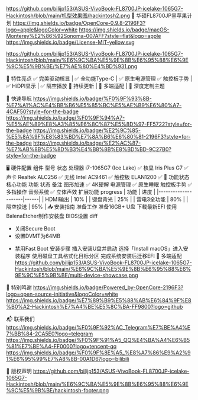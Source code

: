 https://github.com/bilijp153/ASUS-VivoBook-FL8700JP-icelake-1065G7-Hackintosh/blob/main/机型效果图/hackintosh2.png
🌟 华硕FL8700JP黑苹果计划
https://img.shields.io/badge/OpenCore-0.9.8-2196F3?logo=apple&logoColor=white
https://img.shields.io/badge/macOS-Monterey%E2%86%92Sonoma-007AFF?style=flat&logo=apple
https://img.shields.io/badge/License-MIT-yellow.svg

https://github.com/bilijp153/ASUS-VivoBook-FL8700JP-icelake-1065G7-Hackintosh/blob/main/%E6%9C%BA%E5%9E%8B%E6%95%88%E6%9E%9C%E5%9B%BE/%E7%AE%80%E4%BD%931.png

🌈 特性亮点
✅ 完美驱动核显 | ✅ 全功能Type-C | ✅ 原生电源管理
✅ 触控板手势 | ✅ HiDPI显示 | ✅ 隔空播放
🔧 持续更新 | 📱 多端适配 | 🎨 深度定制主题

🚀 快速导航
https://img.shields.io/badge/%F0%9F%93%8B-%E7%A1%AC%E4%BB%B6%E5%85%BC%E5%AE%B9%E6%80%A7-4CAF50?style=for-the-badge
https://img.shields.io/badge/%F0%9F%94%A7-%E5%AE%89%E8%A3%85%E6%8C%87%E5%8D%97-FF5722?style=for-the-badge
https://img.shields.io/badge/%E2%9C%85-%E5%8A%9F%E8%83%BD%E7%8A%B6%E6%80%81-2196F3?style=for-the-badge
https://img.shields.io/badge/%E2%AC%87-%E7%AB%8B%E5%8D%B3%E4%B8%8B%E8%BD%BD-9C27B0?style=for-the-badge

🖥️ 硬件配置
组件	型号	状态
​处理器​	i7-1065G7 (Ice Lake)	✅
​核显​	Iris Plus G7	✅
​声卡​	Realtek ALC256	✅
​无线​	Intel AC9461	✅
​触控板​	ELAN1200	✅
🎯 功能状态
核心功能
功能	状态	备注
图形加速	✅	4K硬解
电源管理	✅	原生睡眠
触控板手势	✅	多指操作
音频系统	✅	立体声效
扩展功能
progress
| 功能                | 进度 |
|---------------------|------|
| HDMI输出           | 10%  |
| 键盘背光           | 25%  |
| 雷电3全功能        | 80%  |
| 隔空投送           | 95%  |
📥 安装指南
准备工作
准备16GB+ U盘
下载最新EFI
使用BalenaEtcher制作安装盘
BIOS设置
diff
+ 关闭Secure Boot
+ 设置DVMT为64MB
- 禁用Fast Boot
安装步骤
插入安装U盘并启动
选择「Install macOS」进入安装程序
使用磁盘工具格式化目标分区
完成系统安装后迁移EFI
📱 多端适配
https://github.com/bilijp153/ASUS-VivoBook-FL8700JP-icelake-1065G7-Hackintosh/blob/main/%E6%9C%BA%E5%9E%8B%E6%95%88%E6%9E%9C%E5%9B%BE/multi-device-showcase.png

🌟 特别鸣谢
https://img.shields.io/badge/Powered_by-OpenCore-2196F3?logo=open-source-initiative&logoColor=white
https://img.shields.io/badge/%E7%89%B9%E5%88%AB%E6%84%9F%E8%B0%A2-Hackintosh%E7%A4%BE%E5%8C%BA-FF9800?logo=github

📬 联系我们
https://img.shields.io/badge/%F0%9F%92%AC_Telegram%E7%BE%A4%E7%BB%84-2CA5E0?logo=telegram
https://img.shields.io/badge/%F0%9F%91%A5_QQ%E4%BA%A4%E6%B5%81%E7%BE%A4-FF0000?logo=tencent-qq
https://img.shields.io/badge/%F0%9F%8E%A5_%E8%A7%86%E9%A2%91%E6%95%99%E7%A8%8B-00A1D6?logo=bilibili

📜 版权声明
https://github.com/bilijp153/ASUS-VivoBook-FL8700JP-icelake-1065G7-Hackintosh/blob/main/%E6%9C%BA%E5%9E%8B%E6%95%88%E6%9E%9C%E5%9B%BE/hackintosh-footer.png
